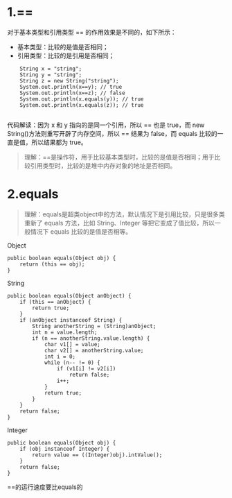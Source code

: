 # 1.==

对于基本类型和引用类型 == 的作用效果是不同的，如下所示：

- 基本类型：比较的是值是否相同；
- 引用类型：比较的是引用是否相同；

```
    String x = "string";
    String y = "string";
    String z = new String("string");
    System.out.println(x==y); // true
    System.out.println(x==z); // false
    System.out.println(x.equals(y)); // true
    System.out.println(x.equals(z)); // true


```

代码解读：因为 x 和 y 指向的是同一个引用，所以 == 也是 true，而 new String()方法则重写开辟了内存空间，所以 == 结果为 false，而 equals 比较的一直是值，所以结果都为 true。

> 理解：==是操作符，用于比较基本类型时，比较的是值是否相同；用于比较引用类型时，比较的是堆中内存对象的地址是否相同。

# 2.equals

> 理解：equals是超类object中的方法，默认情况下是引用比较，只是很多类重新了 equals 方法，比如 String、Integer 等把它变成了值比较，所以一般情况下 equals 比较的是值是否相等。

Object

```
public boolean equals(Object obj) {
    return (this == obj);
}
```

String

```
public boolean equals(Object anObject) {
    if (this == anObject) {
        return true;
    }
    if (anObject instanceof String) {
        String anotherString = (String)anObject;
        int n = value.length;
        if (n == anotherString.value.length) {
            char v1[] = value;
            char v2[] = anotherString.value;
            int i = 0;
            while (n-- != 0) {
                if (v1[i] != v2[i])
                    return false;
                i++;
            }
            return true;
        }
    }
    return false;
}
```

Integer

```
public boolean equals(Object obj) {
    if (obj instanceof Integer) {
        return value == ((Integer)obj).intValue();
    }
    return false;
}
```

==的运行速度要比equals的